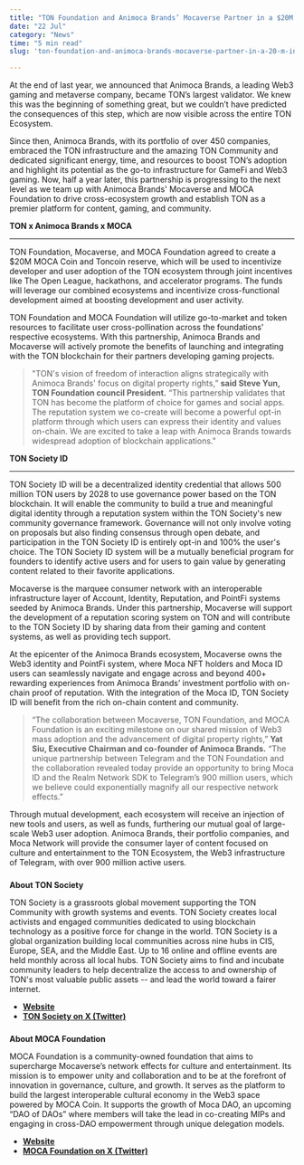 ```yaml
---
title: "TON Foundation and Animoca Brands’ Mocaverse Partner in a $20M Initiative to Support TON"
date: "22 Jul"
category: "News"
time: "5 min read"
slug: 'ton-foundation-and-animoca-brands-mocaverse-partner-in-a-20-m-initiative-to-support-ton'

---
```



At the end of last year, we announced that Animoca Brands, a leading Web3 gaming and metaverse company, became TON’s largest validator. We knew this was the beginning of something great, but we couldn’t have predicted the consequences of this step, which are now visible across the entire TON Ecosystem.

Since then, Animoca Brands, with its portfolio of over 450 companies, embraced the TON infrastructure and the amazing TON Community and dedicated significant energy, time, and resources to boost TON’s adoption and highlight its potential as the go-to infrastructure for GameFi and Web3 gaming. Now, half a year later, this partnership is progressing to the next level as we team up with Animoca Brands' Mocaverse and MOCA Foundation to drive cross-ecosystem growth and establish TON as a premier platform for content, gaming, and community.

**TON x Animoca Brands x MOCA**


-----------------------------------

TON Foundation, Mocaverse, and MOCA Foundation agreed to create a $20M MOCA Coin and Toncoin reserve, which will be used to incentivize developer and user adoption of the TON ecosystem through joint incentives like The Open League, hackathons, and accelerator programs. The funds will leverage our combined ecosystems and incentivize cross-functional development aimed at boosting development and user activity.

TON Foundation and MOCA Foundation will utilize go-to-market and token resources to facilitate user cross-pollination across the foundations’ respective ecosystems. With this partnership, Animoca Brands and Mocaverse will actively promote the benefits of launching and integrating with the TON blockchain for their partners developing gaming projects.

> "TON's vision of freedom of interaction aligns strategically with Animoca Brands' focus on digital property rights,” **said Steve Yun, TON Foundation council President.** “This partnership validates that TON has become the platform of choice for games and social apps. The reputation system we co-create will become a powerful opt-in platform through which users can express their identity and values on-chain. We are excited to take a leap with Animoca Brands towards widespread adoption of blockchain applications."

**TON Society ID**


----------------------

TON Society ID will be a decentralized identity credential that allows 500 million TON users by 2028 to use governance power based on the TON blockchain. It will enable the community to build a true and meaningful digital identity through a reputation system within the TON Society's new community governance framework. Governance will not only involve voting on proposals but also finding consensus through open debate, and participation in the TON Society ID is entirely opt-in and 100% the user's choice. The TON Society ID system will be a mutually beneficial program for founders to identify active users and for users to gain value by generating content related to their favorite applications.

Mocaverse is the marquee consumer network with an interoperable infrastructure layer of Account, Identity, Reputation, and PointFi systems seeded by Animoca Brands. Under this partnership, Mocaverse will support the development of a reputation scoring system on TON and will contribute to the TON Society ID by sharing data from their gaming and content systems, as well as providing tech support.

At the epicenter of the Animoca Brands ecosystem, Mocaverse owns the Web3 identity and PointFi system, where Moca NFT holders and Moca ID users can seamlessly navigate and engage across and beyond 400+ rewarding experiences from Animoca Brands’ investment portfolio with on-chain proof of reputation. With the integration of the Moca ID, TON Society ID will benefit from the rich on-chain content and community.

> “The collaboration between Mocaverse, TON Foundation, and MOCA Foundation is an exciting milestone on our shared mission of Web3 mass adoption and the advancement of digital property rights,” **Yat Siu, Executive Chairman and co-founder of Animoca Brands.** “The unique partnership between Telegram and the TON Foundation and the collaboration revealed today provide an opportunity to bring Moca ID and the Realm Network SDK to Telegram’s 900 million users, which we believe could exponentially magnify all our respective network effects.”

Through mutual development, each ecosystem will receive an injection of new tools and users, as well as funds, furthering our mutual goal of large-scale Web3 user adoption. Animoca Brands, their portfolio companies, and Moca Network will provide the consumer layer of content focused on culture and entertainment to the TON Ecosystem, the Web3 infrastructure of Telegram, with over 900 million active users.

### 

**About TON Society**

TON Society is a grassroots global movement supporting the TON Community with growth systems and events. TON Society creates local activists and engaged communities dedicated to using blockchain technology as a positive force for change in the world. TON Society is a global organization building local communities across nine hubs in CIS, Europe, SEA, and the Middle East. Up to 16 online and offline events are held monthly across all local hubs. TON Society aims to find and incubate community leaders to help decentralize the access to and ownership of TON's most valuable public assets -- and lead the world toward a fairer internet.

*   **[Website](https://society.ton.org/)**
*   **[TON Society on X (Twitter)](https://x.com/ton_society)**

### 

**About MOCA Foundation**

MOCA Foundation is a community-owned foundation that aims to supercharge Mocaverse’s network effects for culture and entertainment. Its mission is to empower unity and collaboration and to be at the forefront of innovation in governance, culture, and growth. It serves as the platform to build the largest interoperable cultural economy in the Web3 space powered by MOCA Coin. It supports the growth of Moca DAO, an upcoming “DAO of DAOs” where members will take the lead in co-creating MIPs and engaging in cross-DAO empowerment through unique delegation models. ​

*   **[Website](https://www.moca.foundation)**
*   **[MOCA Foundation on X (Twitter)](https://twitter.com/MOCAFoundation)**
